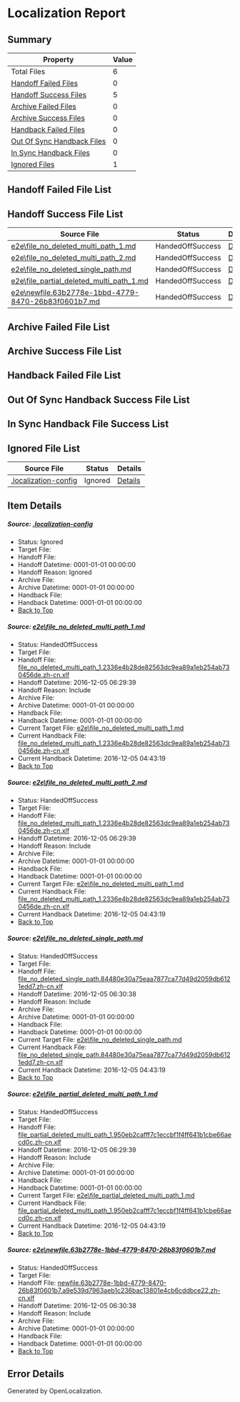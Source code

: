 # <a name='report-top'></a> Localization Report

## Summary
 Property | Value 
 -------- | ----- 
 Total Files | 6
[ Handoff Failed Files ](#handoff-failed-list)| 0
[ Handoff Success Files ](#handoff-success-list)| 5
[ Archive Failed Files ](#archive-failed-list)| 0
[ Archive Success Files ](#archive-success-list)| 0
[ Handback Failed Files ](#handback-failed-list)| 0
[ Out Of Sync Handback Files ](#outofsync-handback-success-list)| 0
[ In Sync Handback Files ](#insync-handback-success-list)| 0
[ Ignored Files ](#ignored-list)| 1

## <a name='handoff-failed-list'></a> Handoff Failed File List

## <a name='handoff-success-list'></a> Handoff Success File List
 Source File | Status | Details 
 ----------- | ------ | ------- 
 [e2e\file_no_deleted_multi_path_1.md](https://github.com/OpenLocalizationTestOrg/ol-test0/blob/43007852ef6c9d90c940ec4ac7412b7e35d64d11/e2e/file_no_deleted_multi_path_1.md) | HandedOffSuccess | [Details](#30f93d357963fcc5cd45da4d24e4200b7efe10db1)
 [e2e\file_no_deleted_multi_path_2.md](https://github.com/OpenLocalizationTestOrg/ol-test0/blob/06462ae2435b4b58cc21a884c4550e0230d9e65e/e2e/file_no_deleted_multi_path_2.md) | HandedOffSuccess | [Details](#30f93d357963fcc5cd45da4d24e4200b7efe10db2)
 [e2e\file_no_deleted_single_path.md](https://github.com/OpenLocalizationTestOrg/ol-test0/blob/06462ae2435b4b58cc21a884c4550e0230d9e65e/e2e/file_no_deleted_single_path.md) | HandedOffSuccess | [Details](#32328967ebdf58912ef3373448e796a6779844f53)
 [e2e\file_partial_deleted_multi_path_1.md](https://github.com/OpenLocalizationTestOrg/ol-test0/blob/43007852ef6c9d90c940ec4ac7412b7e35d64d11/e2e/file_partial_deleted_multi_path_1.md) | HandedOffSuccess | [Details](#7d2056fc0ad1c7f33999a22a28b01e514d7655f54)
 [e2e\newfile.63b2778e-1bbd-4779-8470-26b83f0601b7.md](https://github.com/OpenLocalizationTestOrg/ol-test0/blob/06462ae2435b4b58cc21a884c4550e0230d9e65e/e2e/newfile.63b2778e-1bbd-4779-8470-26b83f0601b7.md) | HandedOffSuccess | [Details](#0718e1355268f5a0954a83f4090685f633fda21a5)

## <a name='archive-failed-list'></a> Archive Failed File List

## <a name='archive-success-list'></a> Archive Success File List

## <a name='handback-failed-list'></a> Handback Failed File List

## <a name='outofsync-handback-success-list'></a> Out Of Sync Handback Success File List

## <a name='insync-handback-success-list'></a> In Sync Handback File Success List

## <a name='ignored-list'></a> Ignored File List
 Source File | Status | Details 
 ----------- | ------ | ------- 
 [.localization-config](https://github.com/OpenLocalizationTestOrg/ol-test0/blob/06462ae2435b4b58cc21a884c4550e0230d9e65e/.localization-config) | Ignored | [Details](#c268a05ecaa7ec85942ed632c29928ee5bd6da8d0)

## Item Details
##### <a name='c268a05ecaa7ec85942ed632c29928ee5bd6da8d0'></a> Source: [.localization-config](https://github.com/OpenLocalizationTestOrg/ol-test0/blob/06462ae2435b4b58cc21a884c4550e0230d9e65e/.localization-config)
* Status: Ignored
* Target File: 
* Handoff File: 
* Handoff Datetime: 0001-01-01 00:00:00
* Handoff Reason: Ignored
* Archive File: 
* Archive Datetime: 0001-01-01 00:00:00
* Handback File: 
* Handback Datetime: 0001-01-01 00:00:00
* [Back to Top](#report-top)

##### <a name='30f93d357963fcc5cd45da4d24e4200b7efe10db1'></a> Source: [e2e\file_no_deleted_multi_path_1.md](https://github.com/OpenLocalizationTestOrg/ol-test0/blob/43007852ef6c9d90c940ec4ac7412b7e35d64d11/e2e/file_no_deleted_multi_path_1.md)
* Status: HandedOffSuccess
* Target File: 
* Handoff File: [file_no_deleted_multi_path_1.2336e4b28de82563dc9ea89a1eb254ab730456de.zh-cn.xlf](https://github.com/OpenLocalizationTestOrg/ol-test0-handoff/blob/4f83cba4e250206b19ea0f6d5e2caa7ad508f6b9/ol-handoff/OpenLocalizationTestOrg/ol-test0-zhcn/shujia/mt/file_no_deleted_multi_path_1.2336e4b28de82563dc9ea89a1eb254ab730456de.zh-cn.xlf)
* Handoff Datetime: 2016-12-05 06:29:39
* Handoff Reason: Include
* Archive File: 
* Archive Datetime: 0001-01-01 00:00:00
* Handback File: 
* Handback Datetime: 0001-01-01 00:00:00
* Current Target File: [e2e\file_no_deleted_multi_path_1.md](https://github.com/OpenLocalizationTestOrg/ol-test0-zhcn/blob/21f66d302651b8006c27ea445db6790df65dba63/e2e/file_no_deleted_multi_path_1.md)
* Current Handback File: [file_no_deleted_multi_path_1.2336e4b28de82563dc9ea89a1eb254ab730456de.zh-cn.xlf](https://github.com/OpenLocalizationTestOrg/ol-test0-handback/blob/2b517d59259c67d5196a247f736424e9a705e036/ol-handback/OpenLocalizationTestOrg/ol-test0-zhcn/shujia/mt/file_no_deleted_multi_path_1.2336e4b28de82563dc9ea89a1eb254ab730456de.zh-cn.xlf)
* Current Handback Datetime: 2016-12-05 04:43:19
* [Back to Top](#report-top)

##### <a name='30f93d357963fcc5cd45da4d24e4200b7efe10db2'></a> Source: [e2e\file_no_deleted_multi_path_2.md](https://github.com/OpenLocalizationTestOrg/ol-test0/blob/06462ae2435b4b58cc21a884c4550e0230d9e65e/e2e/file_no_deleted_multi_path_2.md)
* Status: HandedOffSuccess
* Target File: 
* Handoff File: [file_no_deleted_multi_path_1.2336e4b28de82563dc9ea89a1eb254ab730456de.zh-cn.xlf](https://github.com/OpenLocalizationTestOrg/ol-test0-handoff/blob/4f83cba4e250206b19ea0f6d5e2caa7ad508f6b9/ol-handoff/OpenLocalizationTestOrg/ol-test0-zhcn/shujia/mt/file_no_deleted_multi_path_1.2336e4b28de82563dc9ea89a1eb254ab730456de.zh-cn.xlf)
* Handoff Datetime: 2016-12-05 06:29:39
* Handoff Reason: Include
* Archive File: 
* Archive Datetime: 0001-01-01 00:00:00
* Handback File: 
* Handback Datetime: 0001-01-01 00:00:00
* Current Target File: [e2e\file_no_deleted_multi_path_1.md](https://github.com/OpenLocalizationTestOrg/ol-test0-zhcn/blob/21f66d302651b8006c27ea445db6790df65dba63/e2e/file_no_deleted_multi_path_1.md)
* Current Handback File: [file_no_deleted_multi_path_1.2336e4b28de82563dc9ea89a1eb254ab730456de.zh-cn.xlf](https://github.com/OpenLocalizationTestOrg/ol-test0-handback/blob/2b517d59259c67d5196a247f736424e9a705e036/ol-handback/OpenLocalizationTestOrg/ol-test0-zhcn/shujia/mt/file_no_deleted_multi_path_1.2336e4b28de82563dc9ea89a1eb254ab730456de.zh-cn.xlf)
* Current Handback Datetime: 2016-12-05 04:43:19
* [Back to Top](#report-top)

##### <a name='32328967ebdf58912ef3373448e796a6779844f53'></a> Source: [e2e\file_no_deleted_single_path.md](https://github.com/OpenLocalizationTestOrg/ol-test0/blob/06462ae2435b4b58cc21a884c4550e0230d9e65e/e2e/file_no_deleted_single_path.md)
* Status: HandedOffSuccess
* Target File: 
* Handoff File: [file_no_deleted_single_path.84480e30a75eaa7877ca77d49d2059db6121edd7.zh-cn.xlf](https://github.com/OpenLocalizationTestOrg/ol-test0-handoff/blob/622bd72a4e9857f0bb28345f3c86cac27c4fa051/ol-handoff/OpenLocalizationTestOrg/ol-test0-zhcn/shujia/mt/file_no_deleted_single_path.84480e30a75eaa7877ca77d49d2059db6121edd7.zh-cn.xlf)
* Handoff Datetime: 2016-12-05 06:30:38
* Handoff Reason: Include
* Archive File: 
* Archive Datetime: 0001-01-01 00:00:00
* Handback File: 
* Handback Datetime: 0001-01-01 00:00:00
* Current Target File: [e2e\file_no_deleted_single_path.md](https://github.com/OpenLocalizationTestOrg/ol-test0-zhcn/blob/21f66d302651b8006c27ea445db6790df65dba63/e2e/file_no_deleted_single_path.md)
* Current Handback File: [file_no_deleted_single_path.84480e30a75eaa7877ca77d49d2059db6121edd7.zh-cn.xlf](https://github.com/OpenLocalizationTestOrg/ol-test0-handback/blob/2b517d59259c67d5196a247f736424e9a705e036/ol-handback/OpenLocalizationTestOrg/ol-test0-zhcn/shujia/mt/file_no_deleted_single_path.84480e30a75eaa7877ca77d49d2059db6121edd7.zh-cn.xlf)
* Current Handback Datetime: 2016-12-05 04:43:19
* [Back to Top](#report-top)

##### <a name='7d2056fc0ad1c7f33999a22a28b01e514d7655f54'></a> Source: [e2e\file_partial_deleted_multi_path_1.md](https://github.com/OpenLocalizationTestOrg/ol-test0/blob/43007852ef6c9d90c940ec4ac7412b7e35d64d11/e2e/file_partial_deleted_multi_path_1.md)
* Status: HandedOffSuccess
* Target File: 
* Handoff File: [file_partial_deleted_multi_path_1.950eb2cafff7c1eccbf1f4ff641b1cbe66aecd0c.zh-cn.xlf](https://github.com/OpenLocalizationTestOrg/ol-test0-handoff/blob/4f83cba4e250206b19ea0f6d5e2caa7ad508f6b9/ol-handoff/OpenLocalizationTestOrg/ol-test0-zhcn/shujia/mt/file_partial_deleted_multi_path_1.950eb2cafff7c1eccbf1f4ff641b1cbe66aecd0c.zh-cn.xlf)
* Handoff Datetime: 2016-12-05 06:29:39
* Handoff Reason: Include
* Archive File: 
* Archive Datetime: 0001-01-01 00:00:00
* Handback File: 
* Handback Datetime: 0001-01-01 00:00:00
* Current Target File: [e2e\file_partial_deleted_multi_path_1.md](https://github.com/OpenLocalizationTestOrg/ol-test0-zhcn/blob/21f66d302651b8006c27ea445db6790df65dba63/e2e/file_partial_deleted_multi_path_1.md)
* Current Handback File: [file_partial_deleted_multi_path_1.950eb2cafff7c1eccbf1f4ff641b1cbe66aecd0c.zh-cn.xlf](https://github.com/OpenLocalizationTestOrg/ol-test0-handback/blob/2b517d59259c67d5196a247f736424e9a705e036/ol-handback/OpenLocalizationTestOrg/ol-test0-zhcn/shujia/mt/file_partial_deleted_multi_path_1.950eb2cafff7c1eccbf1f4ff641b1cbe66aecd0c.zh-cn.xlf)
* Current Handback Datetime: 2016-12-05 04:43:19
* [Back to Top](#report-top)

##### <a name='0718e1355268f5a0954a83f4090685f633fda21a5'></a> Source: [e2e\newfile.63b2778e-1bbd-4779-8470-26b83f0601b7.md](https://github.com/OpenLocalizationTestOrg/ol-test0/blob/06462ae2435b4b58cc21a884c4550e0230d9e65e/e2e/newfile.63b2778e-1bbd-4779-8470-26b83f0601b7.md)
* Status: HandedOffSuccess
* Target File: 
* Handoff File: [newfile.63b2778e-1bbd-4779-8470-26b83f0601b7.a9e539d7963aeb1c236bac13801e4cb6cddbce22.zh-cn.xlf](https://github.com/OpenLocalizationTestOrg/ol-test0-handoff/blob/622bd72a4e9857f0bb28345f3c86cac27c4fa051/ol-handoff/OpenLocalizationTestOrg/ol-test0-zhcn/shujia/mt/newfile.63b2778e-1bbd-4779-8470-26b83f0601b7.a9e539d7963aeb1c236bac13801e4cb6cddbce22.zh-cn.xlf)
* Handoff Datetime: 2016-12-05 06:30:38
* Handoff Reason: Include
* Archive File: 
* Archive Datetime: 0001-01-01 00:00:00
* Handback File: 
* Handback Datetime: 0001-01-01 00:00:00
* [Back to Top](#report-top)


## Error Details

Generated by OpenLocalization.
